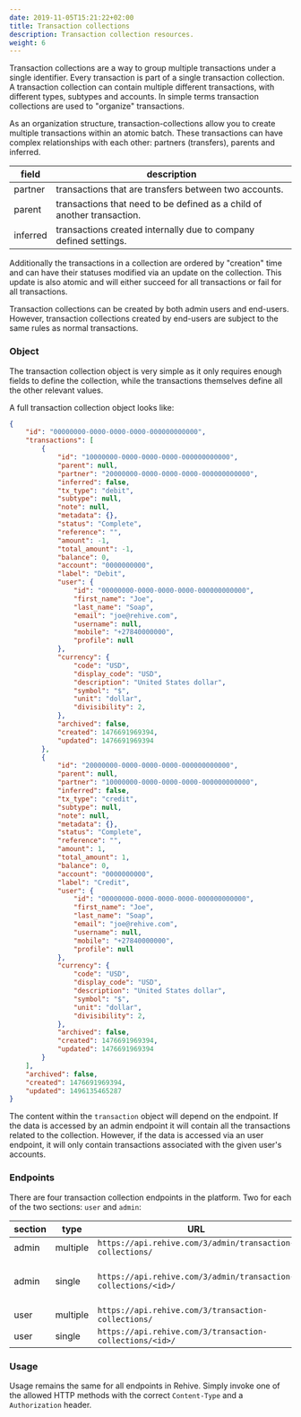 ```yaml
---
date: 2019-11-05T15:21:22+02:00
title: Transaction collections
description: Transaction collection resources.
weight: 6
---
```


Transaction collections are a way to group multiple transactions under a single identifier. Every transaction is part of a single transaction collection. A transaction collection can contain multiple different transactions, with different types, subtypes and accounts. In simple terms transaction collections are used to "organize" transactions.

As an organization structure, transaction-collections allow you to create multiple transactions within an atomic batch. These transactions can have complex relationships with each other: partners (transfers), parents and inferred.

field | description
---|---
partner | transactions that are transfers between two accounts.
parent | transactions that need to be defined as a child of another transaction.
inferred | transactions created internally due to company defined settings.

Additionally the transactions in a collection are ordered by "creation" time and can have their statuses modified via an update on the collection. This update is also atomic and will either succeed for all transactions or fail for all transactions.

Transaction collections can be created by both admin users and end-users. However, transaction collections created by end-users are subject to the same rules as normal transactions.

### Object

The transaction collection object is very simple as it only requires enough fields to define the collection, while the transactions themselves define all the other relevant values.

A full transaction collection object looks like:

```json
{
    "id": "00000000-0000-0000-0000-000000000000",
    "transactions": [
        {
            "id": "10000000-0000-0000-0000-000000000000",
            "parent": null,
            "partner": "20000000-0000-0000-0000-000000000000",
            "inferred": false,
            "tx_type": "debit",
            "subtype": null,
            "note": null,
            "metadata": {},
            "status": "Complete",
            "reference": "",
            "amount": -1,
            "total_amount": -1,
            "balance": 0,
            "account": "0000000000",
            "label": "Debit",
            "user": {
                "id": "00000000-0000-0000-0000-000000000000",
                "first_name": "Joe",
                "last_name": "Soap",
                "email": "joe@rehive.com",
                "username": null,
                "mobile": "+27840000000",
                "profile": null
            },
            "currency": {
                "code": "USD",
                "display_code": "USD",
                "description": "United States dollar",
                "symbol": "$",
                "unit": "dollar",
                "divisibility": 2,
            },
            "archived": false,
            "created": 1476691969394,
            "updated": 1476691969394
        },
        {
            "id": "20000000-0000-0000-0000-000000000000",
            "parent": null,
            "partner": "10000000-0000-0000-0000-000000000000",
            "inferred": false,
            "tx_type": "credit",
            "subtype": null,
            "note": null,
            "metadata": {},
            "status": "Complete",
            "reference": "",
            "amount": 1,
            "total_amount": 1,
            "balance": 0,
            "account": "0000000000",
            "label": "Credit",
            "user": {
                "id": "00000000-0000-0000-0000-000000000000",
                "first_name": "Joe",
                "last_name": "Soap",
                "email": "joe@rehive.com",
                "username": null,
                "mobile": "+27840000000",
                "profile": null
            },
            "currency": {
                "code": "USD",
                "display_code": "USD",
                "description": "United States dollar",
                "symbol": "$",
                "unit": "dollar",
                "divisibility": 2,
            },
            "archived": false,
            "created": 1476691969394,
            "updated": 1476691969394
        }
    ],
    "archived": false,
    "created": 1476691969394,
    "updated": 1496135465287
}
```

The content within the `transaction` object will depend on the endpoint. If the data is accessed by an admin endpoint it will contain all the transactions related to the collection. However, if the data is accessed via an user endpoint, it will only contain transactions associated with the given user's accounts.

### Endpoints

There are four transaction collection endpoints in the platform. Two for each of the two sections: `user` and `admin`:

section | type| URL | methods
---|---|---|---
admin | multiple |  `https://api.rehive.com/3/admin/transaction-collections/` | `GET`, `POST`
admin | single |  `https://api.rehive.com/3/admin/transaction-collections/<id>/` | `GET`, `PATCH`, `PUT`, `DELETE`
user | multiple |  `https://api.rehive.com/3/transaction-collections/` | `GET`, `POST`
user | single |  `https://api.rehive.com/3/transaction-collections/<id>/` | `GET`


### Usage

Usage remains the same for all endpoints in Rehive. Simply invoke one of the allowed HTTP methods with the correct `Content-Type` and a `Authorization` header.
